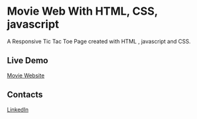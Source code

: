 # Movie Web With HTML, CSS, javascript

A Responsive Tic Tac Toe Page created with HTML , javascript and CSS.

## Live Demo 
<a href='https://yafet-123.github.io/tic-tac-toe/' target="_blank">Movie Website</a>

## Contacts
<a href="https://www.linkedin.com/in/yafet-addisu-525107249/" target="_blank"></i>LinkedIn</a>
